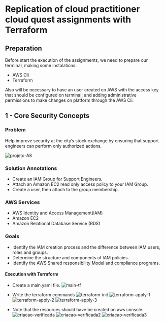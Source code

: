 # Replication of cloud practitioner cloud quest assignments with Terraform

## Preparation
Before start the execution of the assignments, we need to prepare our terminal, making some instalations:
- AWS Cli 
- Terraform

Also will be necessary to have an user created on AWS with the access key that should be configured on terminal; and adding administrative permissions to make changes on platform through the AWS Cli. 

## 1 - Core Security Concepts
### Problem
Help improve security at the city’s stock exchange by ensuring that support engineers can perform only authorized actions.

![projeto-A8](https://github.com/fabianafarias/aws-cloud-practitioner-cloud-quest-assignments-and-terraform/assets/47903743/a17c9d3f-4a19-439c-b5eb-c88897707959)


### Solution Annotations
- Create an IAM Group for Support Engineers.
- Attach an Amazon EC2 read only access policy to your IAM Group.
- Create a user, then attach to the group membership.
### AWS Services
- AWS Identity and Access Management(IAM)
- Amazon EC2
- Amazon Relational Database Service (RDS)
### Goals
- Identify the IAM creation process and the difference between IAM users, roles and groups.
- Determine the structure and components of IAM policies.
- Identify the AWS Shared responsibility Model and compliance programs. 

#### Execution with Terraform
- Create a main.yaml file.
![main-tf](https://github.com/fabianafarias/aws-cloud-practitioner-cloud-quest-assignments-and-terraform/assets/47903743/57629a25-c1db-4251-b3a6-ecda74302850)

- Write the terraform commands 
![terraform-init](https://github.com/fabianafarias/aws-cloud-practitioner-cloud-quest-assignments-and-terraform/assets/47903743/f6a910cc-b35c-433d-91bc-1139075b3bc1)
![terraform-apply-1](https://github.com/fabianafarias/aws-cloud-practitioner-cloud-quest-assignments-and-terraform/assets/47903743/e279c2a8-ee5e-4b49-990e-fea71ff93ecb)
![terraform-apply-2](https://github.com/fabianafarias/aws-cloud-practitioner-cloud-quest-assignments-and-terraform/assets/47903743/f72b6f38-9df6-4f29-a4c7-a43a483d55a3)
![terraform-apply-3](https://github.com/fabianafarias/aws-cloud-practitioner-cloud-quest-assignments-and-terraform/assets/47903743/a654f267-b3e3-47c0-a57e-76bbf117b08a)

- Note that the resources should have be created on aws console.
![criacao-verificada](https://github.com/fabianafarias/aws-cloud-practitioner-cloud-quest-assignments-and-terraform/assets/47903743/457bd08e-79d2-4939-85f0-421472724c66)
![criacao-verificada2](https://github.com/fabianafarias/aws-cloud-practitioner-cloud-quest-assignments-and-terraform/assets/47903743/8855cdf6-c814-40c1-b48f-7529f67e13f9)
![criacao-verificada3](https://github.com/fabianafarias/aws-cloud-practitioner-cloud-quest-assignments-and-terraform/assets/47903743/1cb54b70-c74c-4126-b9a1-6a37e1535f8e)


